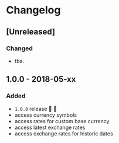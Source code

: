 # Changelog

## [Unreleased]

### Changed
- tba.


## 1.0.0 - 2018-05-xx

### Added
- `1.0.0` release 🚀 🎉
- access currency symbols
- access rates for custom base currency
- access latest exchange rates
- access exchange rates for historic dates
